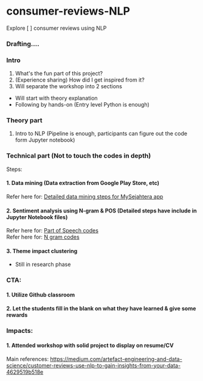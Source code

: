 # consumer-reviews-NLP
Explore [ ] consumer reviews using NLP

### Drafting....
### Intro
1. What's the fun part of this project?
2. (Experience sharing) How did I get inspired from it?
3. Will separate the workshop into 2 sections
- Will start with theory explanation
- Following by hands-on (Entry level Python is enough)

### Theory part
1. Intro to NLP (Pipeline is enough, participants can figure out the code form Jupyter notebook)

### Technical part (Not to touch the codes in depth) <br>
Steps:
#### 1. Data mining (Data extraction from Google Play Store, etc) <br>
Refer here for: [Detailed data mining steps for MySejahtera app](data-mining.md)
#### 2. Sentiment analysis using N-gram & POS (Detailed steps have include in Jupyter Notebook files) <br>
Refer here for: [Part of Speech codes](Part_of_Speech.ipynb)
<br> Refer here for: [N gram codes](N-gram.ipynb)
#### 3. Theme impact clustering <br>
- Still in research phase

### CTA:
#### 1. Utilize Github classroom
#### 2. Let the students fill in the blank on what they have learned & give some rewards

### Impacts:
#### 1. Attended workshop with solid project to display on resume/CV

Main references:
https://medium.com/artefact-engineering-and-data-science/customer-reviews-use-nlp-to-gain-insights-from-your-data-4629519b518e

